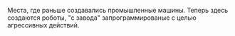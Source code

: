Места, где раньше создавались промышленные машины. Теперь здесь создаются роботы, "с завода" запрограммированые с целью агрессивных действий.